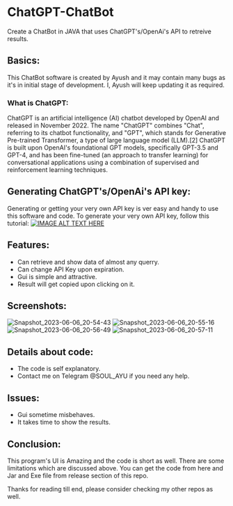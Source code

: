 # ChatGPT-ChatBot

Create a ChatBot in JAVA that uses ChatGPT's/OpenAi's API to retreive results.
## Basics:
This ChatBot software is created by Ayush and it may contain many bugs as it's in initial stage of development. I, Ayush will keep updating it as required.

### What is ChatGPT:
ChatGPT is an artificial intelligence (AI) chatbot developed by OpenAI and released in November 2022. The name "ChatGPT" combines "Chat", referring to its chatbot functionality, and "GPT", which stands for Generative Pre-trained Transformer, a type of large language model (LLM).[2] ChatGPT is built upon OpenAI's foundational GPT models, specifically GPT-3.5 and GPT-4, and has been fine-tuned (an approach to transfer learning) for conversational applications using a combination of supervised and reinforcement learning techniques.

## Generating ChatGPT's/OpenAi's API key:
Generating or getting your very own API key is ver easy and handy to use this software and code. To generate your very own API key, follow this tutorial:
[![IMAGE ALT TEXT HERE](https://img.youtube.com/vi/XlSAO9Ff2Yk/0.jpg)](https://www.youtube.com/watch?v=XlSAO9Ff2Yk)

## Features:
* Can retrieve and show data of almost any querry.
* Can change API Key upon expiration.
* Gui is simple and attractive.
* Result will get copied upon clicking on it.

## Screenshots:
![Snapshot_2023-06-06_20-54-43](https://github.com/Newbie-coder09/ChatGPT-ChatBot/assets/119154806/3b902f6c-19a6-48a8-951f-7d58e9284dd7)
![Snapshot_2023-06-06_20-55-16](https://github.com/Newbie-coder09/ChatGPT-ChatBot/assets/119154806/91f1ce5b-a0f3-4523-96f4-bce91ff5845d)
![Snapshot_2023-06-06_20-56-49](https://github.com/Newbie-coder09/ChatGPT-ChatBot/assets/119154806/8d146cfb-c718-46de-b37d-81b3103b96b9)
![Snapshot_2023-06-06_20-57-11](https://github.com/Newbie-coder09/ChatGPT-ChatBot/assets/119154806/ccfe3a7c-82e2-4345-8edf-e10ef1a0c836)


## Details about code:
* The code is self explanatory.
* Contact me on Telegram @SOUL_AYU if you need any help.

## Issues:
* Gui sometime misbehaves.
* It takes time to show the results.

## Conclusion: 
This program's UI is Amazing and the code is short as well. There are some limitations which are discussed above. You can get the code from here and Jar and Exe file from release section of this repo.

Thanks for reading till end, please consider checking my other repos as well.
